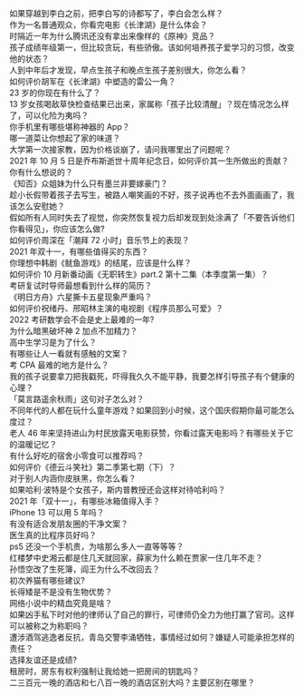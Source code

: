 如果穿越到李白之前，把李白写的诗都写了，李白会怎么样？  
作为一名普通观众，你看完电影《长津湖》是什么体会？  
时隔近一年为什么腾讯还没有拿出来像样的《原神》竞品？  
孩子成绩年级第一，但比较贪玩，有些骄傲。该如何培养孩子爱学习的习惯，改变他的状态？  
人到中年后才发现，早点生孩子和晚点生孩子差别很大，你怎么看？  
如何评价胡军在《长津湖》中塑造的雷公一角？  
23 岁的你现在有什么了？  
13 岁女孩喝敌草快检查结果已出来，家属称「孩子比较清醒」？现在情况怎么样了，可以化险为夷吗？  
你手机里有哪些堪称神器的 App？  
哪一道菜让你想起了家的味道？  
大学第一次接家教，因为价格谈崩了，请问我哪里出了问题呢？  
2021 年 10 月 5 日是乔布斯逝世十周年纪念日，如何评价其一生所做出的贡献？你有什么想说的？  
《知否》众姐妹为什么只有墨兰非要嫁豪门？  
趁小长假带着孩子去写生，被路人嘲笑画的不好，孩子说再也不去外面画画了，我该怎么安慰她？  
假如所有人同时失去了视觉，你突然恢复视力后却发现到处涂满了「不要告诉他们你看得见」，你应该怎么做?  
如何评价周深在「潮拜 72 小时」音乐节上的表现？  
2021 年双十一，有哪些值得买的东西？  
你理想中韩剧《鱿鱼游戏》的结尾，应该是什么样？  
如何评价 10 月新番动画《无职转生》part.2 第十二集（本季度第一集）？  
考研复试时导师最想看到什么样的简历？  
《明日方舟》六星撕卡五星现象严重吗？  
如何评价祝绪丹、邢昭林主演的电视剧《程序员那么可爱》？  
2022 考研数学会不会是史上最难的一年?  
为什么暗黑破坏神 2 加点不加精力？  
高中生学习是为了什么？  
有哪些让人一看就有感触的文案？  
考 CPA 最难的地方是什么？  
我的孩子说要拿刀把我戳死，吓得我久久不能平静，我要怎样引导孩子有个健康的心理？  
「莫言路遥余秋雨」这句对子怎么对？  
不同年代的人都在玩什么童年游戏？如果回到小时候，这个国庆假期你最可能怎么度过？  
老人 46 年来坚持进山为村民放露天电影获赞，你看过露天电影吗？有哪些关于它的温暖记忆？  
有什么好吃的宿舍小零食可以推荐吗？  
如何评价《德云斗笑社》第二季第七期（下）？  
对于别人内涵你皮肤黑，你怎么看？  
如果哈利·波特是个女孩子，斯内普教授还会这样对待哈利吗？  
2021 年「双十一」，有哪些冰箱值得入手？  
iPhone 13 可以用 5 年吗？  
有没有适合发朋友圈的干净文案？  
医生真的比程序员好吗？  
ps5 还没一个手机贵，为啥那么多人一直等等等？  
红楼梦中史湘云都是住几天就回家，薛家为什么赖在贾家一住几年不走？  
孙悟空改了生死簿，阎王为什么不改回去？  
初次养猫有哪些建议?  
长得矮是不是没有生物优势？  
网络小说中的精血究竟是啥？  
如果凶手私下时对他的律师认了自己的罪行，可律师仍全力为他打赢了官司。这样可以被称之为称职吗？  
遭涉酒驾逃逸者反抗，青岛交警李涌牺牲，事情经过如何？嫌疑人可能承担怎样的责任？  
选择友谊还是成绩?  
租房时，房东有权利强制让我给她一把房间的钥匙吗？  
二三百元一晚的酒店和七八百一晚的酒店区别大吗？主要区别在哪里？  
